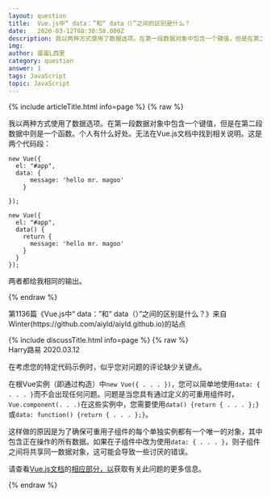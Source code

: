 ```yaml
---
layout: question
title:  Vue.js中“ data：”和“ data（）”之间的区别是什么？
date:   2020-03-12T08:30:58.000Z
description: 我以两种方式使用了数据选项。在第一段数据对象中包含一个键值，但是在第二段数据中则是一个函数。个人有什么好处。无法在Vue.js文档中找到相关说明。这是两个...
img: 
author: 蛋蛋L西里
category: question
answer: 1
tags: JavaScript
topic: JavaScript
---
```

<div class="article-root">
  <div class="article">
    {% include articleTitle.html info=page %}
    {% raw %}
    <div class="article-content"><p><font style="vertical-align: inherit;"><font style="vertical-align: inherit;">我以两种方式使用了数据选项。</font><font style="vertical-align: inherit;">在第一段数据对象中包含一个键值，但是在第二段数据中则是一个函数。</font><font style="vertical-align: inherit;">个人有什么好处。无法在Vue.js文档中找到相关说明。这是两个代码段：</font></font></p>

<pre><code>new Vue({<font></font>
  el: "#app",<font></font>
  data: {<font></font>
      message: 'hello mr. magoo'<font></font>
    }<font></font>
<font></font>
});<font></font>
<font></font>
new Vue({<font></font>
  el: "#app",<font></font>
  data() {<font></font>
    return {<font></font>
      message: 'hello mr. magoo'<font></font>
    }<font></font>
  }<font></font>
});<font></font>
</code></pre>

<p><font style="vertical-align: inherit;"><font style="vertical-align: inherit;">两者都给我相同的输出。</font></font></p></div>
    {% endraw %}
  </div>
  <p class="winter_mark">第1136篇《Vue.js中“ data：”和“ data（）”之间的区别是什么？》来自Winter(https://github.com/aiyld/aiyld.github.io)的站点</p>
  <div class="discuss-wrapper">
    {% include discussTitle.html info=page %}
    {% raw %}
    <div class="discuss-item">
        <div class="discuss-parent">
          <div class="discuss-meta">
            <span class="discuss-user">Harry路易</span>
            <span class="discuss-time">2020.03.12</span>
          </div>
          <div class="discuss-comment"><p><font style="vertical-align: inherit;"><font style="vertical-align: inherit;">在考虑您的特定代码示例时，似乎您对问题的评论缺少关键点。</font></font></p>

<p><font style="vertical-align: inherit;"><font style="vertical-align: inherit;">在根Vue实例（即通过构造）中</font></font><code>new Vue({ . . . })</code><font style="vertical-align: inherit;"><font style="vertical-align: inherit;">，您可以简单地使用</font></font><code>data: { . . . }</code><font style="vertical-align: inherit;"><font style="vertical-align: inherit;">而不会出现任何问题。问题是当您具有通过定义的可重用组件时，</font></font><code>Vue.component(. . .)</code><font style="vertical-align: inherit;"><font style="vertical-align: inherit;">在这些实例中，您需要使用</font></font><code>data() {return { . . . };}</code><font style="vertical-align: inherit;"><font style="vertical-align: inherit;">或</font></font><code>data: function() {return { . . . };}</code><font style="vertical-align: inherit;"><font style="vertical-align: inherit;">。</font></font></p>

<p><font style="vertical-align: inherit;"><font style="vertical-align: inherit;">这样做的原因是为了确保可重用子组件的每个单独实例都有一个唯一的对象，其中包含正在操作的所有数据。</font><font style="vertical-align: inherit;">如果在子组件中改为使用</font></font><code>data: { . . . }</code><font style="vertical-align: inherit;"><font style="vertical-align: inherit;">，则子组件之间将共享同一数据对象，这可能会导致一些讨厌的错误。</font></font></p>

<p><font style="vertical-align: inherit;"><font style="vertical-align: inherit;">请查看</font></font><a href="https://vuejs.org/v2/guide/components.html#data-Must-Be-a-Function" rel="noreferrer"><font style="vertical-align: inherit;"><font style="vertical-align: inherit;">Vue.js文档</font></font></a><font style="vertical-align: inherit;"><font style="vertical-align: inherit;">的</font><a href="https://vuejs.org/v2/guide/components.html#data-Must-Be-a-Function" rel="noreferrer"><font style="vertical-align: inherit;">相应部分，以</font></a><font style="vertical-align: inherit;">获取有关此问题的更多信息。</font></font></p></div>
        </div></div>
    {% endraw %}
  </div>
<div>
